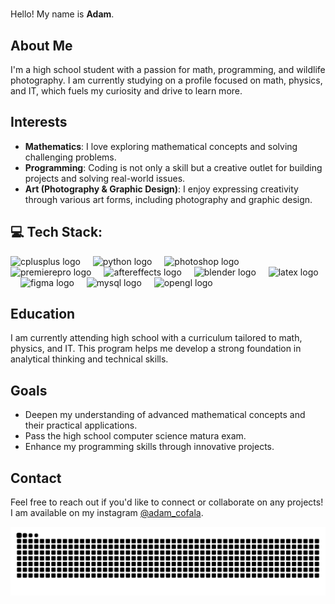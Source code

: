 # 

Hello! My name is **Adam**.

## About Me

I'm a high school student with a passion for math, programming, and wildlife photography. I am currently studying on a profile focused on math, physics, and IT, which fuels my curiosity and drive to learn more.

## Interests

- **Mathematics**: I love exploring mathematical concepts and solving challenging problems.
- **Programming**: Coding is not only a skill but a creative outlet for building projects and solving real-world issues.
- **Art (Photography & Graphic Design)**: I enjoy expressing creativity through various art forms, including photography and graphic design.

## 💻 Tech Stack:
<div align="left">
  <img src="https://cdn.jsdelivr.net/gh/devicons/devicon/icons/cplusplus/cplusplus-original.svg" height="40" alt="cplusplus logo"  />
  <img width="12" />
  <img src="https://cdn.jsdelivr.net/gh/devicons/devicon/icons/python/python-original.svg" height="40" alt="python logo"  />
  <img width="12" />
  <img src="https://cdn.jsdelivr.net/gh/devicons/devicon/icons/photoshop/photoshop-plain.svg" height="40" alt="photoshop logo"  />
  <img width="12" />
  <img src="https://cdn.jsdelivr.net/gh/devicons/devicon/icons/premierepro/premierepro-plain.svg" height="40" alt="premierepro logo"  />
  <img width="12" />
  <img src="https://cdn.jsdelivr.net/gh/devicons/devicon/icons/aftereffects/aftereffects-original.svg" height="40" alt="aftereffects logo"  />
  <img width="12" />
  <img src="https://cdn.jsdelivr.net/gh/devicons/devicon/icons/blender/blender-original.svg" height="40" alt="blender logo"  />
  <img width="12" />
  <img src="https://cdn.jsdelivr.net/gh/devicons/devicon/icons/latex/latex-original.svg" height="40" alt="latex logo"  />
  <img width="12" />
  <img src="https://cdn.jsdelivr.net/gh/devicons/devicon/icons/figma/figma-original.svg" height="40" alt="figma logo"  />
   <img width="12" />
  <img src="https://cdn.jsdelivr.net/gh/devicons/devicon/icons/mysql/mysql-original.svg" height="40" alt="mysql logo"  />
  <img width="12" />
  <img src="https://cdn.jsdelivr.net/gh/devicons/devicon/icons/opengl/opengl-original.svg" height="40" alt="opengl logo"  />
</div>

## Education

I am currently attending high school with a curriculum tailored to math, physics, and IT. This program helps me develop a strong foundation in analytical thinking and technical skills.

## Goals

- Deepen my understanding of advanced mathematical concepts and their practical applications.
- Pass the high school computer science matura exam.
- Enhance my programming skills through innovative projects.

## Contact

Feel free to reach out if you'd like to connect or collaborate on any projects! I am available on my instagram [@adam_cofala](https://www.instagram.com/adam_cofala/).

<img src="https://raw.githubusercontent.com/AdamCofala/AdamCofala/output/snake.svg" alt="Snake animation" />

###
